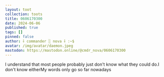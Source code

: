 ```yaml
---
layout: toot
collection: toots
title: 0606170300
date: 2024-06-06
published: true
tags: []
pinned: false
author: ⸸ commander ░ nova ⸸ :~$
avatar: /img/avatar/daemon.jpeg
mastodon: https://mastodon.online/@cmdr_nova/0606170300
---
```


I understand that most people probably just don't know what they could do.I don't know eitherMy words only go so far nowadays
